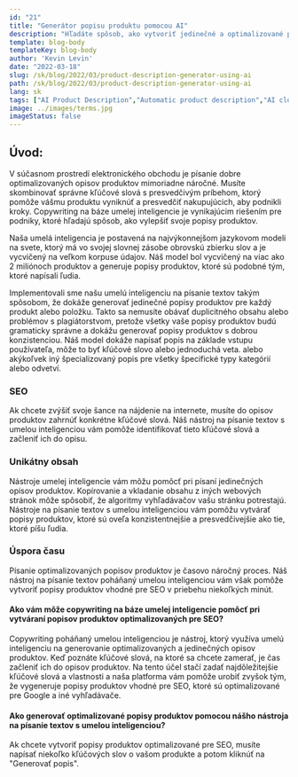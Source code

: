 ```yaml
---
id: "21"
title: "Generátor popisu produktu pomocou AI"
description: "Hľadáte spôsob, ako vytvoriť jedinečné a optimalizované popisy produktov? Ak áno, možno by ste mali zvážiť použitie copywritingu s umelou inteligenciou. Tento nástroj využíva umelú inteligenciu na generovanie opisov produktov, ktoré sú prispôsobené vašim konkrétnym kľúčovým slovám."
template: blog-body
templateKey: blog-body
author: 'Kevin Levin'
date: "2022-03-18"
slug: /sk/blog/2022/03/product-description-generator-using-ai
path: /sk/blog/2022/03/product-description-generator-using-ai
lang: sk
tags: ["AI Product Description","Automatic product description","AI clothings Product description"]
image: ../images/terms.jpg
imageStatus: false
---
```

## Úvod:
V súčasnom prostredí elektronického obchodu je písanie dobre optimalizovaných opisov produktov mimoriadne náročné. Musíte skombinovať správne kľúčové slová s presvedčivým príbehom, ktorý pomôže vášmu produktu vyniknúť a presvedčiť nakupujúcich, aby podnikli kroky. Copywriting na báze umelej inteligencie je vynikajúcim riešením pre podniky, ktoré hľadajú spôsob, ako vylepšiť svoje popisy produktov.


Naša umelá inteligencia je postavená na najvýkonnejšom jazykovom modeli na svete, ktorý má vo svojej slovnej zásobe obrovskú zbierku slov a je vycvičený na veľkom korpuse údajov. Náš model bol vycvičený na viac ako 2 miliónoch produktov a generuje popisy produktov, ktoré sú podobné tým, ktoré napísali ľudia.

Implementovali sme našu umelú inteligenciu na písanie textov takým spôsobom, že dokáže generovať jedinečné popisy produktov pre každý produkt alebo položku. Takto sa nemusíte obávať duplicitného obsahu alebo problémov s plagiátorstvom, pretože všetky vaše popisy produktov budú gramaticky správne a dokážu generovať popisy produktov s dobrou konzistenciou. Náš model dokáže napísať popis na základe vstupu používateľa, môže to byť kľúčové slovo alebo jednoduchá veta. alebo akýkoľvek iný špecializovaný popis pre všetky špecifické typy kategórií alebo odvetví.

### SEO
Ak chcete zvýšiť svoje šance na nájdenie na internete, musíte do opisov produktov zahrnúť konkrétne kľúčové slová. Náš nástroj na písanie textov s umelou inteligenciou vám pomôže identifikovať tieto kľúčové slová a začleniť ich do opisu.

### Unikátny obsah
Nástroje umelej inteligencie vám môžu pomôcť pri písaní jedinečných opisov produktov. Kopírovanie a vkladanie obsahu z iných webových stránok môže spôsobiť, že algoritmy vyhľadávačov vašu stránku potrestajú. Nástroje na písanie textov s umelou inteligenciou vám pomôžu vytvárať popisy produktov, ktoré sú oveľa konzistentnejšie a presvedčivejšie ako tie, ktoré píšu ľudia.

### Úspora času
Písanie optimalizovaných popisov produktov je časovo náročný proces. Náš nástroj na písanie textov poháňaný umelou inteligenciou vám však pomôže vytvoriť popisy produktov vhodné pre SEO v priebehu niekoľkých minút.

#### Ako vám môže copywriting na báze umelej inteligencie pomôcť pri vytváraní popisov produktov optimalizovaných pre SEO?
Copywriting poháňaný umelou inteligenciou je nástroj, ktorý využíva umelú inteligenciu na generovanie optimalizovaných a jedinečných opisov produktov. Keď poznáte kľúčové slová, na ktoré sa chcete zamerať, je čas začleniť ich do opisov produktov. Na tento účel stačí zadať najdôležitejšie kľúčové slová a vlastnosti a naša platforma vám pomôže urobiť zvyšok tým, že vygeneruje popisy produktov vhodné pre SEO, ktoré sú optimalizované pre Google a iné vyhľadávače.

#### Ako generovať optimalizované popisy produktov pomocou nášho nástroja na písanie textov s umelou inteligenciou?
Ak chcete vytvoriť popisy produktov optimalizované pre SEO, musíte napísať niekoľko kľúčových slov o vašom produkte a potom kliknúť na "Generovať popis".



